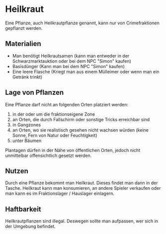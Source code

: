 
 # Heilkraut
 Eine Pflanze, auch Heilkrautpflanze genannt, kann nur von Crimefraktionen gepflanzt werden.
 
 ## Materialien
- Man benötigt Heilkrautsamen (kann man entweder in der Schwarzmarktauktion oder bei dem NPC "Simon" kaufen)
- Basisdünger (Kann man bei dem NPC "Simon" kaufen)
- Eine leere Flasche (Kriegt man aus einem Mülleimer oder wenn man ein Getränk trinkt)
 
 ## Lage von Pflanzen
Eine Pflanze darf nicht an folgenden Orten platziert werden:

1. in der oder um die fraktionseigene Zone
2. an Orten, die durch Fallschirm oder sonstige Tricks erreichbar sind
3. in Gangzones
4. an Orten, wo sie realistisch gesehen nicht wachsen würden (keine Sonne, Fern von Natur oder Feuchtigkeit)
5. unter Bäumen

Plantagen dürfen in der Nähe von öffentlichen Orten, jedoch nicht unmittelbar offensichtlich gesetzt werden.

## Nutzen
Durch eine Pflanze bekommt man Heilkraut. Dieses findet man dann in der Tasche. Heilkraut kann man konsumieren, an andere Spieler verkaufen oder man kann es im Fraktionslager / Hauslager einlagern.

## Haftbarkeit
Heilkrautpflanzen sind illegal. Deswegen sollte man aufpassen, wer sich in der Umgebung befindet.
